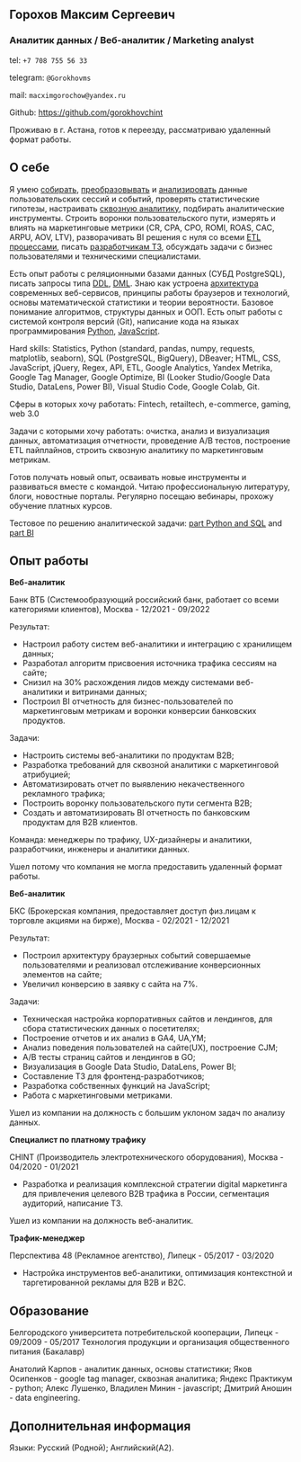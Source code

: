 ## Горохов Максим Сергеевич  
### Аналитик данных / Веб-аналитик / Marketing analyst
tel: `+7 708 755 56 33`

telegram: `@Gorokhovms`

mail: `macximgorochow@yandex.ru`

Github: https://github.com/gorokhovchint 

Проживаю в г. Астана, готов к переезду, рассматриваю удаленный формат работы.

## О себе
Я умею [собирать](https://github.com/gorokhovchint/web-analytics), [преобразовывать](https://github.com/gorokhovchint/web-analytics/blob/main/Data-Analysis-with-Python/case-1.ipynb) и [анализировать](https://github.com/gorokhovchint/web-analytics/blob/main/Data-Analysis-with-Python/Statistics%20and%20probability%20theory.ipynb) данные пользовательских сессий и событий, проверять статистические гипотезы, настраивать [сквозную аналитику](https://github.com/gorokhovchint/web-analytics/tree/main/end-to-end%20analytics), подбирать аналитические инструменты. Строить воронки пользовательского пути, измерять и влиять на маркетинговые метрики (CR, CPA, CPO, ROMI, ROAS, CAC, ARPU, AOV, LTV), разворачивать BI решения с нуля со всеми [ETL процессами](https://github.com/gorokhovchint/web-analytics/blob/main/Cases/api/API_report_v1_yandex_metrics.ipynb), писать [разработчикам ТЗ](https://github.com/gorokhovchint/web-analytics/blob/main/end-to-end%20analytics/%D0%A2%D0%97%20%D0%A1%D0%9C%D0%91%20%D0%A4%D0%9E%D0%A1%20reachGoal%20YM.pdf), обсуждать задачи с бизнес пользователями и техническими специалистами.

Есть опыт работы с реляционными базами данных (СУБД PostgreSQL), писать запросы типа [DDL](https://github.com/gorokhovchint/sql/blob/main/DDL.sql), [DML](https://github.com/gorokhovchint/sql/blob/main/DML.sql). Знаю как устроена [архитектура](https://github.com/gorokhovchint/web-analytics/tree/main/Web-Services) современных веб-сервисов, принципы работы браузеров и технологий, основы математической статистики и теории вероятности. Базовое понимание алгоритмов, структуры данных и ООП. Есть опыт работы с системой контроля версий (Git), написание кода на языках программирования [Python](https://github.com/gorokhovchint/python_learn), [JavaScript](https://github.com/gorokhovchint/javascript/blob/main/script.js).

Hard skills:  Statistics, Python (standard, pandas, numpy, requests, matplotlib, seaborn), SQL (PostgreSQL, BigQuery), DBeaver; HTML, CSS, JavaScript, jQuery, Regex, API, ETL, Google Analytics, Yandex Metrika, Google Tag Manager, Google Optimize, BI (Looker Studio/Google Data Studio, DataLens, Power BI), Visual Studio Code, Google Colab, Git.

Сферы в которых хочу работать: Fintech, retailtech, e-commerce, gaming, web 3.0

Задачи с которыми хочу работать:
очистка, анализ и визуализация данных, автоматизация отчетности, проведение A/B тестов, построение ETL пайплайнов, строить сквозную аналитику по маркетинговым метрикам.

Готов получать новый опыт, осваивать новые инструменты и развиваться вместе с командой. Читаю профессиональную литературу, блоги, новостные порталы. Регулярно посещаю вебинары, прохожу обучение платных курсов.

Тестовое по решению аналитической задачи: [part Python and SQL](https://colab.research.google.com/drive/1-xF4058YwDBHqivUl2GmAU8EXG6xzNue?usp=sharing) and [part BI](https://datalens.yandex/bx89wd856gcs2)

## Опыт работы
**Веб-аналитик**

Банк ВТБ (Системообразующий российский банк, работает со всеми категориями клиентов), Москва - 12/2021 - 09/2022

Результат:
- Настроил работу систем веб-аналитики и интеграцию с хранилищем данных;
- Разработал алгоритм присвоения источника трафика сессиям на сайте;
- Снизил на 30% расхождения лидов между системами веб-аналитики и витринами данных;
- Построил BI отчетность для бизнес-пользователей по маркетинговым метрикам и воронки конверсии банковских продуктов.

Задачи:
- Настроить системы веб-аналитики по продуктам B2B;
- Разработка требований для сквозной аналитики с маркетинговой атрибуцией; 
- Автоматизировать отчет по выявлению некачественного рекламного трафика; 
- Построить воронку пользовательского пути сегмента B2B; 
- Создать и автоматизировать BI отчетность по банковским продуктам для B2B клиентов.

Команда: менеджеры по трафику, UX-дизайнеры и аналитики, разработчики, инженеры и аналитики данных.

Ушел потому что компания не могла предоставить удаленный формат работы.

**Веб-аналитик**

БКС (Брокерская компания, предоставляет доступ физ.лицам к торговле акциями на бирже), Москва - 02/2021 - 12/2021

Результат:
- Построил архитектуру браузерных событий совершаемые пользователями и реализовал отслеживание конверсионных элементов на сайте;
- Увеличил конверсию в заявку с сайта на 7%.

Задачи:
- Техническая настройка корпоративных сайтов и лендингов, для сбора статистических данных о посетителях;
- Построение отчетов и их анализ в GA4, UA,YM;
- Анализ поведения пользователей на сайте(UX), построение CJM;
- A/B тесты страниц сайтов и лендингов в GO;
- Визуализация в Google Data Studio, DataLens, Power BI;
- Составление ТЗ для фронтенд-разработчиков;
- Разработка собственных функций на JavaScript;
- Работа с маркетинговыми метриками.

Ушел из компании на должность с большим уклоном задач по анализу данных.

**Специалист по платному трафику**

CHINT (Производитель электротехнического оборудования), Москва - 04/2020 - 01/2021
- Разработка и реализация комплексной стратегии digital маркетинга для привлечения целевого B2B трафика в России, сегментация аудиторий, написание ТЗ.

Ушел из компании на должность веб-аналитик.

**Трафик-менеджер**

Перспектива 48 (Рекламное агентство), Липецк - 05/2017 - 03/2020
- Настройка инструментов веб-аналитики, оптимизация контекстной и таргетированной рекламы для B2B и B2C.

## Образование
Белгородского университета потребительской кооперации, Липецк - 09/2009 - 05/2017
Технология продукции и организация общественного питания (Бакалавр)

Анатолий Карпов - аналитик данных, основы статистики; Яков Осипенков - google tag manager, сквозная аналитика;
Яндекс Практикум - python; Алекс Лушенко, Владилен Минин - javascript; Дмитрий Аношин - data engineering.

## Дополнительная информация
Языки: Русский (Родной); Английский(A2).
